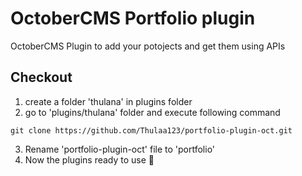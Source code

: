 # OctoberCMS Portfolio plugin
OctoberCMS Plugin to add your potojects and get them using APIs

## Checkout
1. create a folder 'thulana' in plugins folder
2. go to 'plugins/thulana' folder and execute following command
```
git clone https://github.com/Thulaa123/portfolio-plugin-oct.git
```
3. Rename 'portfolio-plugin-oct' file to 'portfolio'
4. Now the plugins ready to use 🚀
